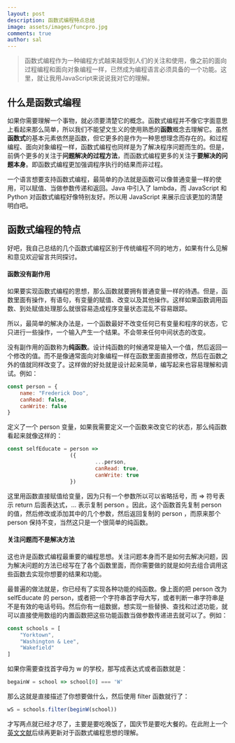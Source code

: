```yaml
---
layout: post
description: 函数式编程特点总结
image: assets/images/funcpro.jpg
comments: true
author: sal
---
```

> 函数式编程作为一种编程方式越来越受到人们的关注和使用，像之前的面向过程编程和面向对象编程一样，已然成为编程语言必须具备的一个功能。这里，就让我用JavaScript来说说我对它的理解。

## 什么是函数式编程
如果你需要理解一个事物，就必须要清楚它的概念。函数式编程并不像它字面意思上看起来那么简单，所以我们不能望文生义的使用熟悉的**函数**概念去理解它。虽然**函数式**的基本元素依然是函数，但它更多的是作为一种思想理念而存在的。和过程编程、面向对象编程一样，函数式编程也同样是为了解决程序问题而生的。但是，前俩个更多的关注于**问题解决的过程方法**，而函数式编程更多的关注于**要解决的问题本身**。即函数式编程更加强调程序执行的结果而非过程。

一个语言想要支持函数式编程，最简单的办法就是函数可以像普通变量一样的使用，可以赋值、当做参数传递和返回。Java 中引入了 lambda，而 JavaScript 和 Python 对函数式编程好像特别友好。所以用 JavaScript 来展示应该更加的清楚明白吧。

## 函数式编程的特点
好吧，我自己总结的几个函数式编程区别于传统编程不同的地方，如果有什么见解和意见欢迎留言共同探讨。

#### 函数没有副作用
如果要实现函数式编程的思想，那么函数就要拥有普通变量一样的待遇。但是，函数里面有操作，有语句，有变量的赋值、改变以及其他操作。这样如果函数调用函数、到处赋值处理那么就很容易造成程序变量状态混乱不容易跟踪。

所以，最简单的解决办法是，一个函数最好不改变任何已有变量和程序的状态，它只进行一些操作，一个输入产生一个结果。不会带来任何中间状态的改变。

没有副作用的函数称为**纯函数**。设计纯函数的时候通常是输入一个值，然后返回一个修改的值。而不是像通常面向对象编程一样在函数里面直接修改，然后在函数之外的值就同样改变了。这样做的好处就是设计起来简单，编写起来也容易理解和调试。例如：

```javascript
const person = {
	name: "Frederick Doo",
	canRead: false,
	canWrite: false
}
```

定义了一个 person 变量，如果我需要定义一个函数来改变它的状态，那么纯函数看起来就像这样的：

```javascript
const selfEducate = person => 
					({
							...person,
							canRead: true,
							canWrite: true
					})
```

这里用函数直接赋值给变量，因为只有一个参数所以可以省略括号，而 => 符号表示 return 后面表达式，... 表示复制 person 。因此，这个函数首先复制 person 的值，然后修改或添加其中的几个参数，然后返回复制的 person ，而原来那个 person 保持不变，当然这只是一个很简单的纯函数。

#### 关注问题而不是解决方法
这也许是函数式编程最重要的编程思想。关注问题本身而不是如何去解决问题，因为解决问题的方法已经写在了各个函数里面，而你需要做的就是如何去组合调用这些函数去实现你想要的结果和功能。

最普遍的做法就是，你已经有了实现各种功能的纯函数。像上面的把 person 改为 selfEducate 的 person，或者把一个字符串首字母大写，或者判断一串字符串是不是有效的电话号码。然后你有一组数据，想实现一些替换、查找和过滤功能，就可以直接使用数组的内置函数把这些功能函数当做参数传递进去就可以了。例如：

```javascript
const schools = [
	"Yorktown",
	"Washington & Lee",
	"Wakefield"
]
```

如果你需要查找首字母为 w 的学校，那写成表达式或者函数就是：

```javascript
begainW = school => school[0] === 'W'
```

那么这就是直接描述了你想要做什么，然后使用 filter 函数就行了：

```javascript
wS = schools.filter(beginW(school))
```

才写两点就已经才尽了，主要是要吃晚饭了，国庆节是要吃大餐的。在此附上一个[英文文献](/assets/books/lambda_calculus_timeline.pdf)后续再更新对于函数式编程思想的理解。
